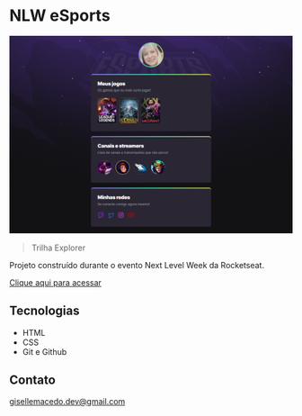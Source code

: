 # NLW eSports 

![preview](.github/preview.png)

> Trilha Explorer

Projeto construído durante o evento Next Level Week da Rocketseat.

[Clique aqui para acessar](https://gisellebm.github.io/NLW-ESports/)

## Tecnologias

- HTML
- CSS
- Git e Github

## Contato

gisellemacedo.dev@gmail.com